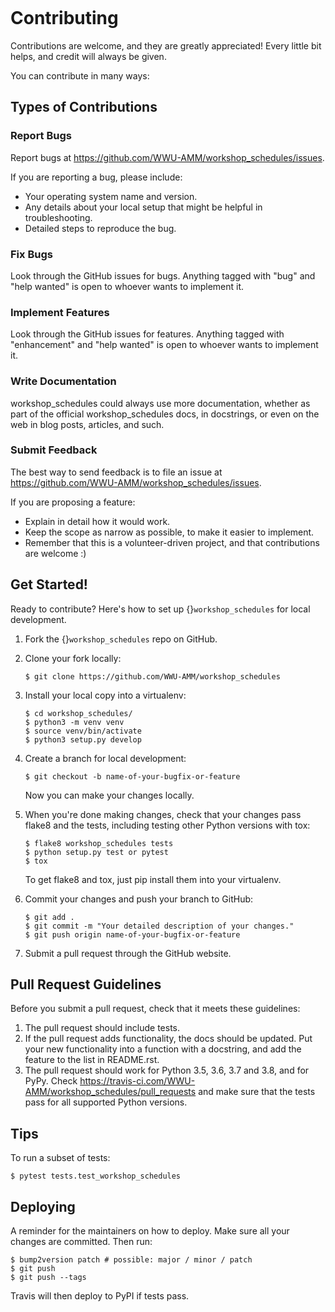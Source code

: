 ```{highlight} shell

```

# Contributing

Contributions are welcome, and they are greatly appreciated! Every little bit
helps, and credit will always be given.

You can contribute in many ways:

## Types of Contributions

### Report Bugs

Report bugs at <https://github.com/WWU-AMM/workshop_schedules/issues>.

If you are reporting a bug, please include:

* Your operating system name and version.
* Any details about your local setup that might be helpful in troubleshooting.
* Detailed steps to reproduce the bug.

### Fix Bugs

Look through the GitHub issues for bugs. Anything tagged with "bug" and "help
wanted" is open to whoever wants to implement it.

### Implement Features

Look through the GitHub issues for features. Anything tagged with "enhancement"
and "help wanted" is open to whoever wants to implement it.

### Write Documentation

workshop_schedules could always use more documentation, whether as part of the
official workshop_schedules docs, in docstrings, or even on the web in blog posts,
articles, and such.

### Submit Feedback

The best way to send feedback is to file an issue at <https://github.com/WWU-AMM/workshop_schedules/issues>.

If you are proposing a feature:

* Explain in detail how it would work.
* Keep the scope as narrow as possible, to make it easier to implement.
* Remember that this is a volunteer-driven project, and that contributions
  are welcome :)

## Get Started!

Ready to contribute? Here's how to set up {}`workshop_schedules` for local development.

1. Fork the {}`workshop_schedules` repo on GitHub.
2. Clone your fork locally:

   ```
   $ git clone https://github.com/WWU-AMM/workshop_schedules
   ```
3. Install your local copy into a virtualenv:

   ```
   $ cd workshop_schedules/
   $ python3 -m venv venv
   $ source venv/bin/activate
   $ python3 setup.py develop
   ```
4. Create a branch for local development:

   ```
   $ git checkout -b name-of-your-bugfix-or-feature
   ```

   Now you can make your changes locally.
5. When you're done making changes, check that your changes pass flake8 and the
   tests, including testing other Python versions with tox:

   ```
   $ flake8 workshop_schedules tests
   $ python setup.py test or pytest
   $ tox
   ```

   To get flake8 and tox, just pip install them into your virtualenv.
6. Commit your changes and push your branch to GitHub:

   ```
   $ git add .
   $ git commit -m "Your detailed description of your changes."
   $ git push origin name-of-your-bugfix-or-feature
   ```
7. Submit a pull request through the GitHub website.

## Pull Request Guidelines

Before you submit a pull request, check that it meets these guidelines:

1. The pull request should include tests.
2. If the pull request adds functionality, the docs should be updated. Put
   your new functionality into a function with a docstring, and add the
   feature to the list in README.rst.
3. The pull request should work for Python 3.5, 3.6, 3.7 and 3.8, and for PyPy. Check
   <https://travis-ci.com/WWU-AMM/workshop_schedules/pull_requests>
   and make sure that the tests pass for all supported Python versions.

## Tips

To run a subset of tests:

```
$ pytest tests.test_workshop_schedules
```

## Deploying

A reminder for the maintainers on how to deploy.
Make sure all your changes are committed.
Then run:

```
$ bump2version patch # possible: major / minor / patch
$ git push
$ git push --tags
```

Travis will then deploy to PyPI if tests pass.

